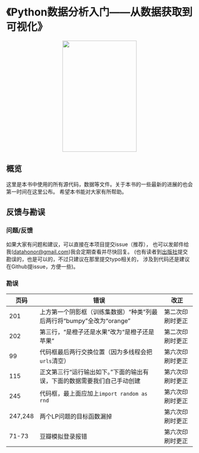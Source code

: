 # 《Python数据分析入门——从数据获取到可视化》

<p align="center">
<img src="http://download.broadview.com.cn/LargeCover/2211c4d3f7d52fea98c0" width="200" height="300" />
</p>

## 概览

这里是本书中使用的所有源代码，数据等文件。关于本书的一些最新的进展的也会第一时间在这里公布。
希望本书能对大家有所帮助。


## 反馈与勘误
### 问题/反馈

如果大家有问题和建议，可以直接在本项目提交issue（推荐），
也可以发邮件给我(datahonor@gmail.com)我会定期查看并尽快回复。
(也有读者到[出版社](http://www.broadview.com.cn/book/5010)提交勘误的，也是可以的，不过只建议在那里提交typo相关的，
涉及到代码还是建议在Github提issue，方便一些)。

### 勘误

| 页码      | 错误                                          | 改正       |
|---------|---------------------------------------------|----------|
| 201     | 上方第一个阴影框（训练集数据）“种类”列最后两行将“bumpy”全改为“orange” | 第二次印刷时更正 |
| 202     | 第三行，“是橙子还是水果”改为“是橙子还是苹果”                    | 第二次印刷时更正 |
| 99      | 代码框最后两行交换位置（因为多线程会把`urls`清空）                | 第六次印刷时更正 |
| 115     | 正文第三行“运行输出如下。”下面的输出有误，下面的数据需要我们自己手动创建       | 第六次印刷时更正 |
| 245     | 代码框，最上面应加上`import random as rnd`            | 第六次印刷时更正 |
| 247,248 | 两个LP问题的目标函数漏掉                               | 第六次印刷时更正 |
| 71-73   | 豆瓣模拟登录报错                                    | 第六次印刷时更正 |


